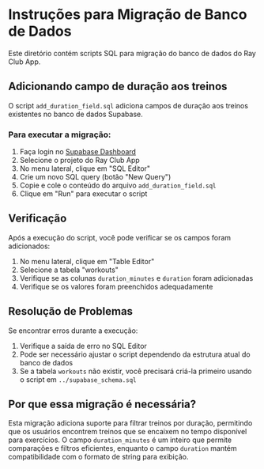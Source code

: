 # Instruções para Migração de Banco de Dados

Este diretório contém scripts SQL para migração do banco de dados do Ray Club App.

## Adicionando campo de duração aos treinos

O script `add_duration_field.sql` adiciona campos de duração aos treinos existentes no banco de dados Supabase.

### Para executar a migração:

1. Faça login no [Supabase Dashboard](https://app.supabase.io/)
2. Selecione o projeto do Ray Club App
3. No menu lateral, clique em "SQL Editor"
4. Crie um novo SQL query (botão "New Query")
5. Copie e cole o conteúdo do arquivo `add_duration_field.sql`
6. Clique em "Run" para executar o script

## Verificação

Após a execução do script, você pode verificar se os campos foram adicionados:

1. No menu lateral, clique em "Table Editor"
2. Selecione a tabela "workouts"
3. Verifique se as colunas `duration_minutes` e `duration` foram adicionadas
4. Verifique se os valores foram preenchidos adequadamente

## Resolução de Problemas

Se encontrar erros durante a execução:

1. Verifique a saída de erro no SQL Editor
2. Pode ser necessário ajustar o script dependendo da estrutura atual do banco de dados
3. Se a tabela `workouts` não existir, você precisará criá-la primeiro usando o script em `../supabase_schema.sql`

## Por que essa migração é necessária?

Esta migração adiciona suporte para filtrar treinos por duração, permitindo que os usuários encontrem treinos que se encaixem no tempo disponível para exercícios. O campo `duration_minutes` é um inteiro que permite comparações e filtros eficientes, enquanto o campo `duration` mantém compatibilidade com o formato de string para exibição. 